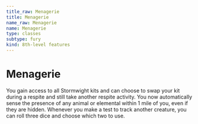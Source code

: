 ```yaml
---
title_raw: Menagerie
title: Menagerie
name_raw: Menagerie
name: Menagerie
type: classes
subtype: fury
kind: 8th-level features
---
```


# Menagerie

You gain access to all Stormwight kits and can choose to swap your kit during a respite and still take another respite activity. You now automatically sense the presence of any animal or elemental within 1 mile of you, even if they are hidden. Whenever you make a test to track another creature, you can roll three dice and choose which two to use.
